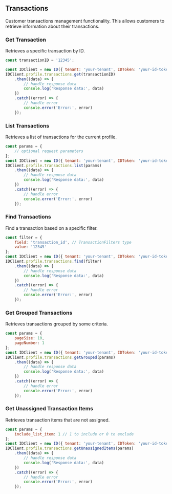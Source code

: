 ## Transactions

Customer transactions management functionality.
This allows customers to retrieve information about their transactions.

### Get Transaction
Retrieves a specific transaction by ID.

```javascript
const transactionID = '12345';

const IDClient = new ID({ tenant: 'your-tenant', IDToken: 'your-id-token', config: {} })
IDClient.profile.transactions.get(transactionID)
    .then((data) => {
        // handle response data
        console.log('Response data:', data)
    })
    .catch((error) => {
        // handle error
        console.error('Error:', error)
    });
```

### List Transactions

Retrieves a list of transactions for the current profile.
```javascript
const params = {
    // optional request parameters
};
const IDClient = new ID({ tenant: 'your-tenant', IDToken: 'your-id-token', config: {} })
IDClient.profile.transactions.list(params)
    .then((data) => {
        // handle response data
        console.log('Response data:', data)
    })
    .catch((error) => {
        // handle error
        console.error('Error:', error)
    });
```

### Find Transactions

Find a transaction based on a specific filter.
```javascript
const filter = {
    field: 'transaction_id', // TransactionFilters type
    value: '12345'
};
const IDClient = new ID({ tenant: 'your-tenant', IDToken: 'your-id-token', config: {} })
IDClient.profile.transactions.find(filter)
    .then((data) => {
        // handle response data
        console.log('Response data:', data)
    })
    .catch((error) => {
        // handle error
        console.error('Error:', error)
    });
```

### Get Grouped Transactions

Retrieves transactions grouped by some criteria.
```javascript
const params = {
    pageSize: 10,
    pageNumber: 1
};
const IDClient = new ID({ tenant: 'your-tenant', IDToken: 'your-id-token', config: {} })
IDClient.profile.transactions.getGrouped(params)
    .then((data) => {
        // handle response data
        console.log('Response data:', data)
    })
    .catch((error) => {
        // handle error
        console.error('Error:', error)
    });
```

### Get Unassigned Transaction Items

Retrieves transaction items that are not assigned.
```javascript
const params = {
    include_list_item: 1 // 1 to include or 0 to exclude
};
const IDClient = new ID({ tenant: 'your-tenant', IDToken: 'your-id-token', config: {} })
IDClient.profile.transactions.getUnassignedItems(params)
    .then((data) => {
        // handle response data
        console.log('Response data:', data)
    })
    .catch((error) => {
        // handle error
        console.error('Error:', error)
    });
```